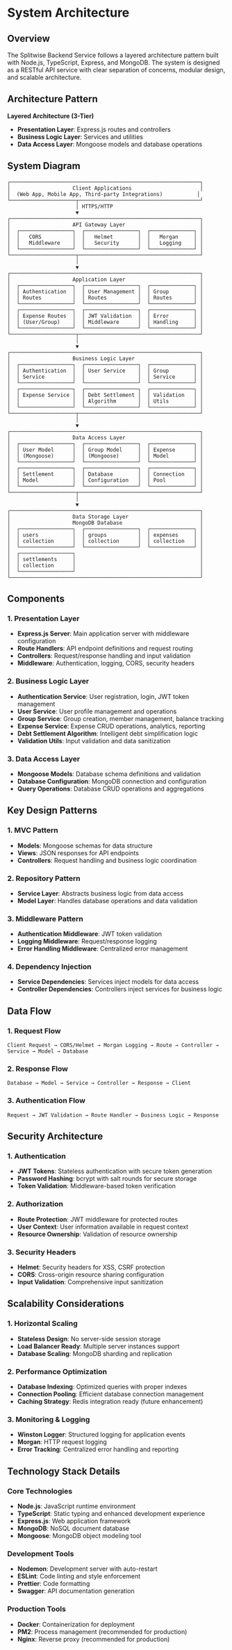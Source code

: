 # System Architecture

## Overview
The Splitwise Backend Service follows a layered architecture pattern built with Node.js, TypeScript, Express, and MongoDB. The system is designed as a RESTful API service with clear separation of concerns, modular design, and scalable architecture.

## Architecture Pattern
**Layered Architecture (3-Tier)**
- **Presentation Layer**: Express.js routes and controllers
- **Business Logic Layer**: Services and utilities
- **Data Access Layer**: Mongoose models and database operations

## System Diagram

```
┌─────────────────────────────────────────────────────────────┐
│                    Client Applications                      │
│  (Web App, Mobile App, Third-party Integrations)           │
└─────────────────────┬───────────────────────────────────────┘
                      │ HTTPS/HTTP
                      ▼
┌─────────────────────────────────────────────────────────────┐
│                    API Gateway Layer                        │
│  ┌─────────────────┐  ┌─────────────────┐  ┌──────────────┐ │
│  │   CORS          │  │   Helmet        │  │   Morgan     │ │
│  │   Middleware    │  │   Security      │  │   Logging    │ │
│  └─────────────────┘  └─────────────────┘  └──────────────┘ │
└─────────────────────┬───────────────────────────────────────┘
                      │
                      ▼
┌─────────────────────────────────────────────────────────────┐
│                    Application Layer                        │
│  ┌─────────────────┐  ┌─────────────────┐  ┌──────────────┐ │
│  │ Authentication  │  │ User Management │  │ Group        │ │
│  │ Routes          │  │ Routes          │  │ Routes       │ │
│  └─────────────────┘  └─────────────────┘  └──────────────┘ │
│  ┌─────────────────┐  ┌─────────────────┐  ┌──────────────┐ │
│  │ Expense Routes  │  │ JWT Validation  │  │ Error        │ │
│  │ (User/Group)    │  │ Middleware      │  │ Handling     │ │
│  └─────────────────┘  └─────────────────┘  └──────────────┘ │
└─────────────────────┬───────────────────────────────────────┘
                      │
                      ▼
┌─────────────────────────────────────────────────────────────┐
│                    Business Logic Layer                     │
│  ┌─────────────────┐  ┌─────────────────┐  ┌──────────────┐ │
│  │ Authentication  │  │ User Service    │  │ Group        │ │
│  │ Service         │  │                 │  │ Service      │ │
│  └─────────────────┘  └─────────────────┘  └──────────────┘ │
│  ┌─────────────────┐  ┌─────────────────┐  ┌──────────────┐ │
│  │ Expense Service │  │ Debt Settlement │  │ Validation   │ │
│  │                 │  │ Algorithm       │  │ Utils        │ │
│  └─────────────────┘  └─────────────────┘  └──────────────┘ │
└─────────────────────┬───────────────────────────────────────┘
                      │
                      ▼
┌─────────────────────────────────────────────────────────────┐
│                    Data Access Layer                        │
│  ┌─────────────────┐  ┌─────────────────┐  ┌──────────────┐ │
│  │ User Model      │  │ Group Model     │  │ Expense      │ │
│  │ (Mongoose)      │  │ (Mongoose)      │  │ Model        │ │
│  └─────────────────┘  └─────────────────┘  └──────────────┘ │
│  ┌─────────────────┐  ┌─────────────────┐  ┌──────────────┐ │
│  │ Settlement      │  │ Database        │  │ Connection   │ │
│  │ Model           │  │ Configuration   │  │ Pool         │ │
│  └─────────────────┘  └─────────────────┘  └──────────────┘ │
└─────────────────────┬───────────────────────────────────────┘
                      │
                      ▼
┌─────────────────────────────────────────────────────────────┐
│                    Data Storage Layer                       │
│                    MongoDB Database                         │
│  ┌─────────────────┐  ┌─────────────────┐  ┌──────────────┐ │
│  │ users           │  │ groups          │  │ expenses     │ │
│  │ collection      │  │ collection      │  │ collection   │ │
│  └─────────────────┘  └─────────────────┘  └──────────────┘ │
│  ┌─────────────────┐                                        │
│  │ settlements     │                                        │
│  │ collection      │                                        │
│  └─────────────────┘                                        │
└─────────────────────────────────────────────────────────────┘
```

## Components

### 1. Presentation Layer
- **Express.js Server**: Main application server with middleware configuration
- **Route Handlers**: API endpoint definitions and request routing
- **Controllers**: Request/response handling and input validation
- **Middleware**: Authentication, logging, CORS, security headers

### 2. Business Logic Layer
- **Authentication Service**: User registration, login, JWT token management
- **User Service**: User profile management and operations
- **Group Service**: Group creation, member management, balance tracking
- **Expense Service**: Expense CRUD operations, analytics, reporting
- **Debt Settlement Algorithm**: Intelligent debt simplification logic
- **Validation Utils**: Input validation and data sanitization

### 3. Data Access Layer
- **Mongoose Models**: Database schema definitions and validation
- **Database Configuration**: MongoDB connection and configuration
- **Query Operations**: Database CRUD operations and aggregations

## Key Design Patterns

### 1. MVC Pattern
- **Models**: Mongoose schemas for data structure
- **Views**: JSON responses for API endpoints
- **Controllers**: Request handling and business logic coordination

### 2. Repository Pattern
- **Service Layer**: Abstracts business logic from data access
- **Model Layer**: Handles database operations and data validation

### 3. Middleware Pattern
- **Authentication Middleware**: JWT token validation
- **Logging Middleware**: Request/response logging
- **Error Handling Middleware**: Centralized error management

### 4. Dependency Injection
- **Service Dependencies**: Services inject models for data access
- **Controller Dependencies**: Controllers inject services for business logic

## Data Flow

### 1. Request Flow
```
Client Request → CORS/Helmet → Morgan Logging → Route → Controller → Service → Model → Database
```

### 2. Response Flow
```
Database → Model → Service → Controller → Response → Client
```

### 3. Authentication Flow
```
Request → JWT Validation → Route Handler → Business Logic → Response
```

## Security Architecture

### 1. Authentication
- **JWT Tokens**: Stateless authentication with secure token generation
- **Password Hashing**: bcrypt with salt rounds for secure storage
- **Token Validation**: Middleware-based token verification

### 2. Authorization
- **Route Protection**: JWT middleware for protected routes
- **User Context**: User information available in request context
- **Resource Ownership**: Validation of resource ownership

### 3. Security Headers
- **Helmet**: Security headers for XSS, CSRF protection
- **CORS**: Cross-origin resource sharing configuration
- **Input Validation**: Comprehensive input sanitization

## Scalability Considerations

### 1. Horizontal Scaling
- **Stateless Design**: No server-side session storage
- **Load Balancer Ready**: Multiple server instances support
- **Database Scaling**: MongoDB sharding and replication

### 2. Performance Optimization
- **Database Indexing**: Optimized queries with proper indexes
- **Connection Pooling**: Efficient database connection management
- **Caching Strategy**: Redis integration ready (future enhancement)

### 3. Monitoring & Logging
- **Winston Logger**: Structured logging for application events
- **Morgan**: HTTP request logging
- **Error Tracking**: Centralized error handling and reporting

## Technology Stack Details

### Core Technologies
- **Node.js**: JavaScript runtime environment
- **TypeScript**: Static typing and enhanced development experience
- **Express.js**: Web application framework
- **MongoDB**: NoSQL document database
- **Mongoose**: MongoDB object modeling tool

### Development Tools
- **Nodemon**: Development server with auto-restart
- **ESLint**: Code linting and style enforcement
- **Prettier**: Code formatting
- **Swagger**: API documentation generation

### Production Tools
- **Docker**: Containerization for deployment
- **PM2**: Process management (recommended for production)
- **Nginx**: Reverse proxy (recommended for production)
